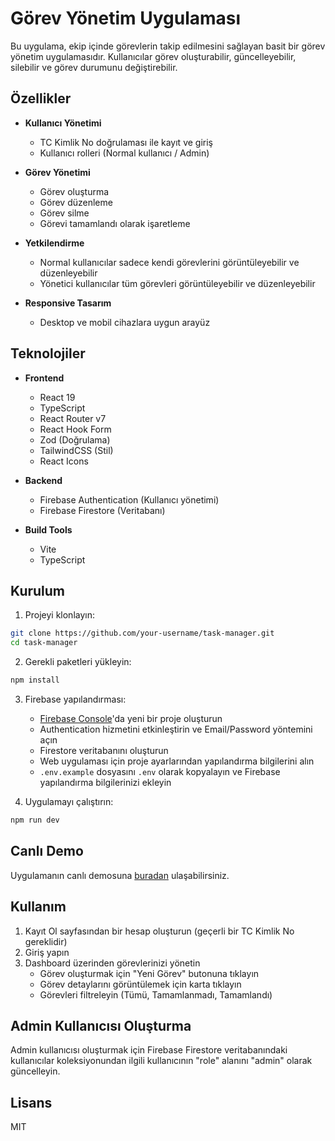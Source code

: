# Görev Yönetim Uygulaması

Bu uygulama, ekip içinde görevlerin takip edilmesini sağlayan basit bir görev yönetim uygulamasıdır. Kullanıcılar görev oluşturabilir, güncelleyebilir, silebilir ve görev durumunu değiştirebilir.

## Özellikler

- **Kullanıcı Yönetimi**
  - TC Kimlik No doğrulaması ile kayıt ve giriş
  - Kullanıcı rolleri (Normal kullanıcı / Admin)

- **Görev Yönetimi**
  - Görev oluşturma
  - Görev düzenleme
  - Görev silme
  - Görevi tamamlandı olarak işaretleme

- **Yetkilendirme**
  - Normal kullanıcılar sadece kendi görevlerini görüntüleyebilir ve düzenleyebilir
  - Yönetici kullanıcılar tüm görevleri görüntüleyebilir ve düzenleyebilir

- **Responsive Tasarım**
  - Desktop ve mobil cihazlara uygun arayüz

## Teknolojiler

- **Frontend**
  - React 19
  - TypeScript
  - React Router v7
  - React Hook Form
  - Zod (Doğrulama)
  - TailwindCSS (Stil)
  - React Icons
  
- **Backend**
  - Firebase Authentication (Kullanıcı yönetimi)
  - Firebase Firestore (Veritabanı)

- **Build Tools**
  - Vite
  - TypeScript

## Kurulum

1. Projeyi klonlayın:
```bash
git clone https://github.com/your-username/task-manager.git
cd task-manager
```

2. Gerekli paketleri yükleyin:
```bash
npm install
```

3. Firebase yapılandırması:
   - [Firebase Console](https://console.firebase.google.com/)'da yeni bir proje oluşturun
   - Authentication hizmetini etkinleştirin ve Email/Password yöntemini açın
   - Firestore veritabanını oluşturun
   - Web uygulaması için proje ayarlarından yapılandırma bilgilerini alın
   - `.env.example` dosyasını `.env` olarak kopyalayın ve Firebase yapılandırma bilgilerinizi ekleyin

4. Uygulamayı çalıştırın:
```bash
npm run dev
```

## Canlı Demo

Uygulamanın canlı demosuna [buradan](https://your-demo-url.com) ulaşabilirsiniz.

## Kullanım

1. Kayıt Ol sayfasından bir hesap oluşturun (geçerli bir TC Kimlik No gereklidir)
2. Giriş yapın
3. Dashboard üzerinden görevlerinizi yönetin
   - Görev oluşturmak için "Yeni Görev" butonuna tıklayın
   - Görev detaylarını görüntülemek için karta tıklayın
   - Görevleri filtreleyin (Tümü, Tamamlanmadı, Tamamlandı)

## Admin Kullanıcısı Oluşturma

Admin kullanıcısı oluşturmak için Firebase Firestore veritabanındaki kullanıcılar koleksiyonundan ilgili kullanıcının "role" alanını "admin" olarak güncelleyin.

## Lisans

MIT
